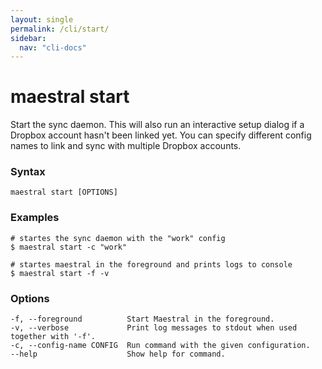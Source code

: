 ```yaml
---
layout: single
permalink: /cli/start/
sidebar:
  nav: "cli-docs"
---
```


# maestral start

Start the sync daemon. This will also run an interactive setup dialog if a Dropbox account
hasn't been linked yet. You can specify different config names to link and sync with
multiple Dropbox accounts.

### Syntax

```
maestral start [OPTIONS]
```

### Examples

```shell
# startes the sync daemon with the "work" config
$ maestral start -c "work"

# startes maestral in the foreground and prints logs to console
$ maestral start -f -v
```

### Options

```
-f, --foreground          Start Maestral in the foreground.
-v, --verbose             Print log messages to stdout when used together with '-f'.
-c, --config-name CONFIG  Run command with the given configuration.
--help                    Show help for command.
```
